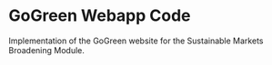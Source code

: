 # GoGreen Webapp Code

Implementation of the GoGreen website for the Sustainable Markets Broadening Module.

